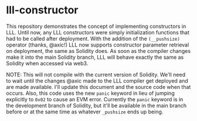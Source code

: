 # lll-constructor

This repository demonstrates the concept of implementing constructors in LLL. Until now, any LLL constructors were simply initialization functions that had to be called after deployment. With the addition of the `(__pushsize)` operator (thanks, @axic!) LLL now supports constructor parameter retrieval on deployment, the same as Solidity does. As soon as the compiler changes make it into the main Solidity branch, LLL will behave exactly the same as Solidity when accessed via web3.

NOTE: This will not compile with the current version of Solidity. We'll need to wait until the changes @axic made to the LLL compiler get deployed and are made available. I'll update this document and the source code when that occurs. Also, this code uses the new `panic` keyword in lieu of jumping explicitly to `0x02` to cause an EVM error. Currently the `panic` keyword is in the development branch of Solidity, but it'll be available in the main branch before or at the same time as whatever `_pushsize` ends up being.
